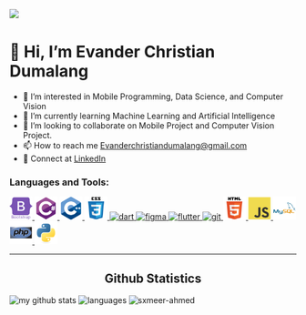 ![](https://komarev.com/ghpvc/?username=EvanderChristianDumalang&style=flat-square)

# 👋 Hi, I’m Evander Christian Dumalang
- 👀 I’m interested in Mobile Programming, Data Science, and Computer Vision
- 🌱 I’m currently learning Machine Learning and Artificial Intelligence
- 💞️ I’m looking to collaborate on Mobile Project and Computer Vision Project.
- 📫 How to reach me Evanderchristiandumalang@gmail.com
- 📄 Connect at [LinkedIn](https://www.linkedin.com/in/evanderchristiandumalang/)


<h3 align="left">Languages and Tools:</h3>
<p align="left"> <a href="https://getbootstrap.com" target="_blank"> <img src="https://raw.githubusercontent.com/devicons/devicon/master/icons/bootstrap/bootstrap-plain-wordmark.svg" alt="bootstrap" width="40" height="40"/> </a> <a href="https://www.cprogramming.com/" target="_blank"> <img src="https://raw.githubusercontent.com/devicons/devicon/master/icons/csharp/csharp-original.svg" alt="c#" width="40" height="40"/> </a> <a href="https://www.w3schools.com/cpp/" target="_blank"> <img src="https://raw.githubusercontent.com/devicons/devicon/master/icons/cplusplus/cplusplus-original.svg" alt="cplusplus" width="40" height="40"/> </a> <a href="https://www.w3schools.com/css/" target="_blank"> <img src="https://raw.githubusercontent.com/devicons/devicon/master/icons/css3/css3-original-wordmark.svg" alt="css3" width="40" height="40"/> </a> <a href="https://dart.dev" target="_blank"> <img src="https://www.vectorlogo.zone/logos/dartlang/dartlang-icon.svg" alt="dart" width="40" height="40"/> </a> <a href="https://www.figma.com/" target="_blank"> <img src="https://www.vectorlogo.zone/logos/figma/figma-icon.svg" alt="figma" width="40" height="40"/> </a> <a href="https://flutter.dev" target="_blank"> <img src="https://www.vectorlogo.zone/logos/flutterio/flutterio-icon.svg" alt="flutter" width="40" height="40"/> </a> <a href="https://git-scm.com/" target="_blank"> <img src="https://www.vectorlogo.zone/logos/git-scm/git-scm-icon.svg" alt="git" width="40" height="40"/> </a> <a href="https://www.w3.org/html/" target="_blank"> <img src="https://raw.githubusercontent.com/devicons/devicon/master/icons/html5/html5-original-wordmark.svg" alt="html5" width="40" height="40"/> </a> <a href="https://developer.mozilla.org/en-US/docs/Web/JavaScript" target="_blank"> <img src="https://raw.githubusercontent.com/devicons/devicon/master/icons/javascript/javascript-original.svg" alt="javascript" width="40" height="40"/> </a> <a href="https://www.mysql.com/" target="_blank"> <img src="https://raw.githubusercontent.com/devicons/devicon/master/icons/mysql/mysql-original-wordmark.svg" alt="mysql" width="40" height="40"/>  <img src="https://raw.githubusercontent.com/devicons/devicon/master/icons/php/php-original.svg" alt="php" width="40" height="40"/> </a> <a href="https://www.python.org" target="_blank"> <img src="https://raw.githubusercontent.com/devicons/devicon/master/icons/python/python-original.svg" alt="python" width="40" height="40"/> </a> <a href="https://reactjs.org/" target="_blank"> </a> </p>

<hr>
<h2 align="center">Github Statistics</h2>
<p align="left">
<img src="https://github-readme-stats.vercel.app/api?username=EvanderChristianDumalang&show_icons=true&line_height=21&theme=gotham" alt="my github stats" height="110"/>
<img src="https://github-readme-stats.vercel.app/api/top-langs/?username=EvanderChristianDumalang&layout=compact&theme=gotham" alt="languages" height="110">
<img src="https://github-readme-streak-stats.herokuapp.com/?user=EvanderChristianDumalang&layout=compact&theme=gotham" alt="sxmeer-ahmed" height="110"/>
</p>
</hr>

<!---
EvanderChristianDumalang/EvanderChristianDumalang is a ✨ special ✨ repository because its `README.md` (this file) appears on your GitHub profile.
You can click the Preview link to take a look at your changes.
--->
